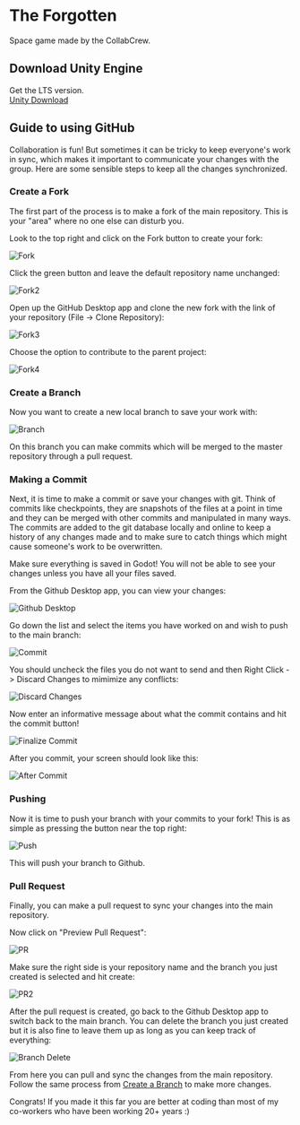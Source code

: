 # The Forgotten

Space game made by the CollabCrew.

## Download Unity Engine

Get the LTS version.  
[Unity Download](https://unity.com/download)


## Guide to using GitHub

Collaboration is fun! But sometimes it can be tricky to keep everyone's work in sync, which makes it important to communicate your changes with the group. Here are some sensible steps to keep all the changes synchronized.


### Create a Fork

The first part of the process is to make a fork of the main repository. This is your "area" where no one else can disturb you.

Look to the top right and click on the Fork button to create your fork:

![Fork](screenshots/github_fork_create.png)

Click the green button and leave the default repository name unchanged:

![Fork2](screenshots/github_fork_create2.png)

Open up the GitHub Desktop app and clone the new fork with the link of your repository (File -> Clone Repository):

![Fork3](screenshots/github_fork_create3.png)

Choose the option to contribute to the parent project:

![Fork4](screenshots/github_fork_create4.png)


### Create a Branch

Now you want to create a new local branch to save your work with:

![Branch](screenshots/github_branch_create.png)

On this branch you can make commits which will be merged to the master repository through a pull request.


### Making a Commit

Next, it is time to make a commit or save your changes with git. Think of commits like checkpoints, they are snapshots of the files at a point in time and they can be merged with other commits and manipulated in many ways. The commits are added to the git database locally and online to keep a history of any changes made and to make sure to catch things which might cause someone's work to be overwritten.

Make sure everything is saved in Godot! You will not be able to see your changes unless you have all your files saved.

From the Github Desktop app, you can view your changes:

![Github Desktop](screenshots/github_app.png)

Go down the list and select the items you have worked on and wish to push to the main branch:

![Commit](screenshots/github_commit.png)

You should uncheck the files you do not want to send and then Right Click -> Discard Changes to mimimize any conflicts:

![Discard Changes](screenshots/github_discard.png)

Now enter an informative message about what the commit contains and hit the commit button!

![Finalize Commit](screenshots/github_commit_finalize.png)

After you commit, your screen should look like this:

![After Commit](screenshots/github_commit_after.png)


### Pushing

Now it is time to push your branch with your commits to your fork! This is as simple as pressing the button near the top right:

![Push](screenshots/github_push.png)

This will push your branch to Github.


### Pull Request

Finally, you can make a pull request to sync your changes into the main repository.

Now click on "Preview Pull Request":

![PR](screenshots/github_pull_request.png)

Make sure the right side is your repository name and the branch you just created is selected and hit create:

![PR2](screenshots/github_pull_request2.png)

After the pull request is created, go back to the Github Desktop app to switch back to the main branch. You can delete the branch you just created but it is also fine to leave them up as long as you can keep track of everything:

![Branch Delete](screenshots/github_branch_delete.png)

From here you can pull and sync the changes from the main repository. Follow the same process from [Create a Branch](#create-a-branch) to make more changes.


Congrats! If you made it this far you are better at coding than most of my co-workers who have been working 20+ years :)
